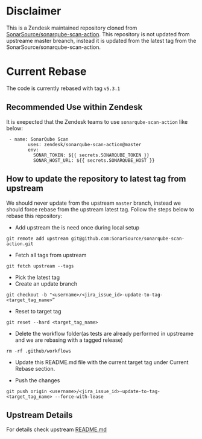 # Disclaimer
This is a Zendesk maintained repository cloned from [SonarSource/sonarqube-scan-action](https://github.com/SonarSource/sonarqube-scan-action). This repository is not updated from upstreame master breanch, instead it is updated from the latest tag from the SonarSource/sonarqube-scan-action.

# Current Rebase
The code is currently rebased with tag `v5.3.1`

## Recommended Use within Zendesk
It is exepected that the Zendesk teams to use `sonarqube-scan-action` like below:
```
 - name: SonarQube Scan
        uses: zendesk/sonarqube-scan-action@master
        env:
          SONAR_TOKEN: ${{ secrets.SONARQUBE_TOKEN }}
          SONAR_HOST_URL: ${{ secrets.SONARQUBE_HOST }}
```
## How to update the repository to latest tag from upstream
We should never update from the upstream `master` branch, instead we should force rebase from the upstream latest tag. Follow the steps below to rebase this repository:

- Add upstream the is need once during local setup
```
git remote add upstream git@github.com:SonarSource/sonarqube-scan-action.git
```
- Fetch all tags from upstream
```
git fetch upstream --tags
```
- Pick the latest tag
- Create an update branch
```
git checkout -b "<username>/<jira_issue_id>-update-to-tag-<target_tag_name>”
```
- Reset to target tag
```
git reset --hard <target_tag_name>
```
- Delete the workflow folder(as tests are already performed in upstreame and we are rebasing with a tagged release)
```
rm -rf .github/workflows
```
- Update this README.md file with the current target tag under Current Rebase section.

- Push the changes
```
git push origin <username>/<jira_issue_id>-update-to-tag-<target_tag_name> --force-with-lease
```

## Upstream Details
For details check upstream [README.md](https://github.com/SonarSource/sonarqube-scan-action/blob/master/README.md)